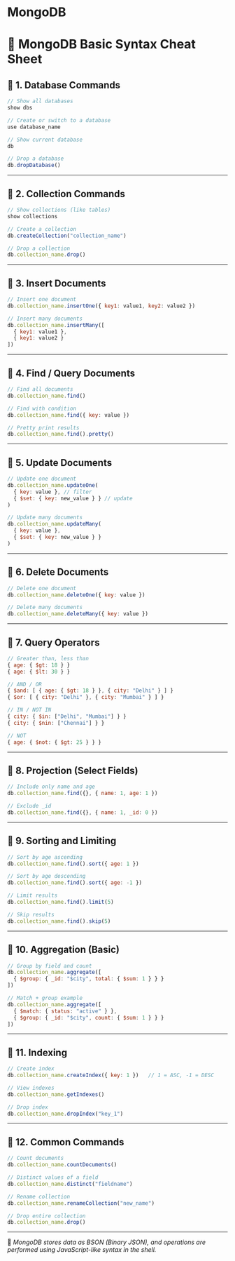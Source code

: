 # MongoDB

# 🍃 MongoDB Basic Syntax Cheat Sheet

## 🔹 1. Database Commands
```js
// Show all databases
show dbs

// Create or switch to a database
use database_name

// Show current database
db

// Drop a database
db.dropDatabase()
```

---

## 🔹 2. Collection Commands
```js
// Show collections (like tables)
show collections

// Create a collection
db.createCollection("collection_name")

// Drop a collection
db.collection_name.drop()
```

---

## 🔹 3. Insert Documents
```js
// Insert one document
db.collection_name.insertOne({ key1: value1, key2: value2 })

// Insert many documents
db.collection_name.insertMany([
  { key1: value1 },
  { key1: value2 }
])
```

---

## 🔹 4. Find / Query Documents
```js
// Find all documents
db.collection_name.find()

// Find with condition
db.collection_name.find({ key: value })

// Pretty print results
db.collection_name.find().pretty()
```

---

## 🔹 5. Update Documents
```js
// Update one document
db.collection_name.updateOne(
  { key: value }, // filter
  { $set: { key: new_value } } // update
)

// Update many documents
db.collection_name.updateMany(
  { key: value },
  { $set: { key: new_value } }
)
```

---

## 🔹 6. Delete Documents
```js
// Delete one document
db.collection_name.deleteOne({ key: value })

// Delete many documents
db.collection_name.deleteMany({ key: value })
```

---

## 🔹 7. Query Operators
```js
// Greater than, less than
{ age: { $gt: 18 } }
{ age: { $lt: 30 } }

// AND / OR
{ $and: [ { age: { $gt: 18 } }, { city: "Delhi" } ] }
{ $or: [ { city: "Delhi" }, { city: "Mumbai" } ] }

// IN / NOT IN
{ city: { $in: ["Delhi", "Mumbai"] } }
{ city: { $nin: ["Chennai"] } }

// NOT
{ age: { $not: { $gt: 25 } } }
```

---

## 🔹 8. Projection (Select Fields)
```js
// Include only name and age
db.collection_name.find({}, { name: 1, age: 1 })

// Exclude _id
db.collection_name.find({}, { name: 1, _id: 0 })
```

---

## 🔹 9. Sorting and Limiting
```js
// Sort by age ascending
db.collection_name.find().sort({ age: 1 })

// Sort by age descending
db.collection_name.find().sort({ age: -1 })

// Limit results
db.collection_name.find().limit(5)

// Skip results
db.collection_name.find().skip(5)
```

---

## 🔹 10. Aggregation (Basic)
```js
// Group by field and count
db.collection_name.aggregate([
  { $group: { _id: "$city", total: { $sum: 1 } } }
])

// Match + group example
db.collection_name.aggregate([
  { $match: { status: "active" } },
  { $group: { _id: "$city", count: { $sum: 1 } } }
])
```

---

## 🔹 11. Indexing
```js
// Create index
db.collection_name.createIndex({ key: 1 })   // 1 = ASC, -1 = DESC

// View indexes
db.collection_name.getIndexes()

// Drop index
db.collection_name.dropIndex("key_1")
```

---

## 🔹 12. Common Commands
```js
// Count documents
db.collection_name.countDocuments()

// Distinct values of a field
db.collection_name.distinct("fieldname")

// Rename collection
db.collection_name.renameCollection("new_name")

// Drop entire collection
db.collection_name.drop()
```

---

🧠 *MongoDB stores data as BSON (Binary JSON), and operations are performed using JavaScript-like syntax in the shell.*
